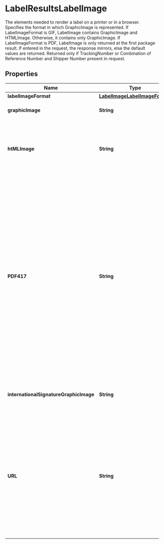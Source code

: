 

# LabelResultsLabelImage

The elements needed to render a label on a printer or in a browser. Specifies the format in which GraphicImage is represented. If LabelImageFormat is GIF, LabelImage contains GraphicImage and HTMLImage. Otherwise, it contains only GraphicImage. If LabelImageFormat is PDF, LabelImage is only returned at the first package result. If entered in the request, the response mirrors, else the default values are returned.  Returned only if TrackingNumber or Combination of Reference Number and Shipper Number present in request.

## Properties

| Name | Type | Description | Notes |
|------------ | ------------- | ------------- | -------------|
|**labelImageFormat** | [**LabelImageLabelImageFormat**](LabelImageLabelImageFormat.md) |  |  |
|**graphicImage** | **String** | Base 64 encoded graphic image. |  |
|**htMLImage** | **String** | Base 64 encoded html browser image rendering software. This is only returned for GIF image formats. |  [optional] |
|**PDF417** | **String** | PDF-417 is a two-dimensional barcode, which can store up to about 1,800 printable ASCII characters or 1,100 binary characters per symbol. The symbol is rectangular.   The PDF417 image will be returned when the shipment is trans-border and the service option is one of the following: Standard Express, Saver Express Plus. The image is Base 64 encoded and only returned for GIF image format. |  [optional] |
|**internationalSignatureGraphicImage** | **String** | Base 64 encoded graphic image of the Warsaw text and signature box. |  [optional] |
|**URL** | **String** | This is only returned if the label link is requested to be returned and only at the first package result  Applicable for following types of shipments: Print/Electronic Return Label Print/Electronic Import Control Label Forward shipment except for Mail Innovations Forward |  [optional] |



